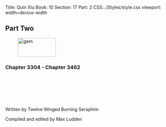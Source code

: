 Title: Quin Xiu
Book: 10
Section: 17
Part: 2
CSS:../Styles/style.css
viewport: width=device-width
  
  ## Part Two

<figure>
<img src="../Images/gem.gif" alt="gem" id="gem" width="120" height="60" />
</figure>
  
### Chapter 3304 - Chapter 3462
<br>
<br>
<br>
<br>
<br>
  
<p class="title">Written by Twelve Winged Burning Seraphim</p>
<p class="title">Compiled and edited by Max Ludden</p>
